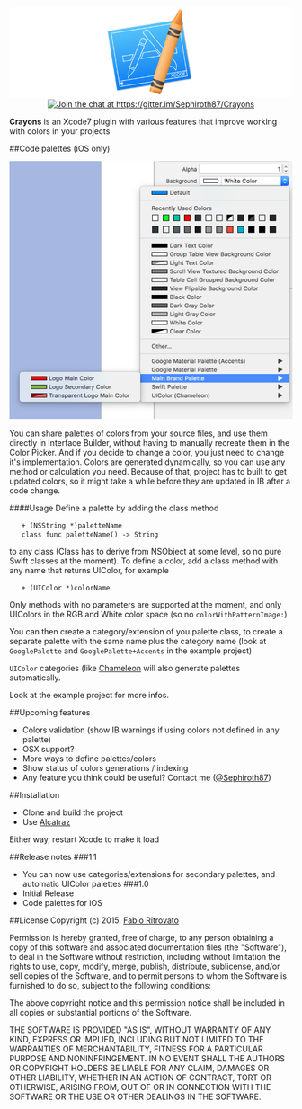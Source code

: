<p align="center">
	<img src="https://raw.githubusercontent.com/Sephiroth87/Crayons/master/Images/logo.png" alt="Logo" />
	<a href="https://gitter.im/Sephiroth87/Crayons?utm_source=badge&utm_medium=badge&utm_campaign=pr-badge&utm_content=badge"><img src="https://badges.gitter.im/Join%20Chat.svg" alt="Join the chat at https://gitter.im/Sephiroth87/Crayons" /></a>
</p>

**Crayons** is an Xcode7 plugin with various features that improve working with colors in your projects

##Code palettes (iOS only)

<p align="center">
	<img src="https://raw.githubusercontent.com/Sephiroth87/Crayons/master/Images/CodePalettes.png" alt="CodePalettes" />
</p>

You can share palettes of colors from your source files, and use them directly in Interface Builder, without having to manually recreate them in the Color Picker.
And if you decide to change a color, you just need to change it's implementation.
Colors are generated dynamically, so you can use any method or calculation you need.
Because of that, project has to built to get updated colors, so it might take a while before they are updated in IB after a code change.

####Usage
Define a palette by adding the class method 
 
 ```
 	+ (NSString *)paletteName
	class func paletteName() -> String 
```

to any class (Class has to derive from NSObject at some level, so no pure Swift classes at the moment).
To define a color, add a class method with any name that returns UIColor, for example

 ```
 	+ (UIColor *)colorName
```

Only methods with no parameters are supported at the moment, and only UIColors in the RGB and White color space (so no `colorWithPatternImage:`)

You can then create a category/extension of you palette class, to create a separate palette with the same name plus the category name (look at `GooglePalette` and `GooglePalette+Accents` in the example project) 

`UIColor` categories (like [Chameleon](https://github.com/ViccAlexander/Chameleon) will also generate palettes automatically.

Look at the example project for more infos.

##Upcoming features
* Colors validation (show IB warnings if using colors not defined in any palette)
* OSX support?
* More ways to define palettes/colors
* Show status of colors generations / indexing
* Any feature you think could be useful? Contact me ([@Sephiroth87](https://twitter.com/Sephiroth87))

##Installation
- Clone and build the project
- Use [Alcatraz](https://github.com/supermarin/Alcatraz)

Either way, restart Xcode to make it load

##Release notes
###1.1
- You can now use categories/extensions for secondary palettes, and automatic UIColor palettes
###1.0
- Initial Release
- Code palettes for iOS

##License
Copyright (c) 2015. [Fabio Ritrovato](https://twitter.com/Sephiroth87)

Permission is hereby granted, free of charge, to any person obtaining a copy of this software and associated documentation files (the "Software"), to deal in the Software without restriction, including without limitation the rights to use, copy, modify, merge, publish, distribute, sublicense, and/or sell copies of the Software, and to permit persons to whom the Software is furnished to do so, subject to the following conditions:

The above copyright notice and this permission notice shall be included in all copies or substantial portions of the Software.

THE SOFTWARE IS PROVIDED "AS IS", WITHOUT WARRANTY OF ANY KIND, EXPRESS OR IMPLIED, INCLUDING BUT NOT LIMITED TO THE WARRANTIES OF MERCHANTABILITY, FITNESS FOR A PARTICULAR PURPOSE AND NONINFRINGEMENT. IN NO EVENT SHALL THE AUTHORS OR COPYRIGHT HOLDERS BE LIABLE FOR ANY CLAIM, DAMAGES OR OTHER LIABILITY, WHETHER IN AN ACTION OF CONTRACT, TORT OR OTHERWISE, ARISING FROM, OUT OF OR IN CONNECTION WITH THE SOFTWARE OR THE USE OR OTHER DEALINGS IN THE SOFTWARE.

